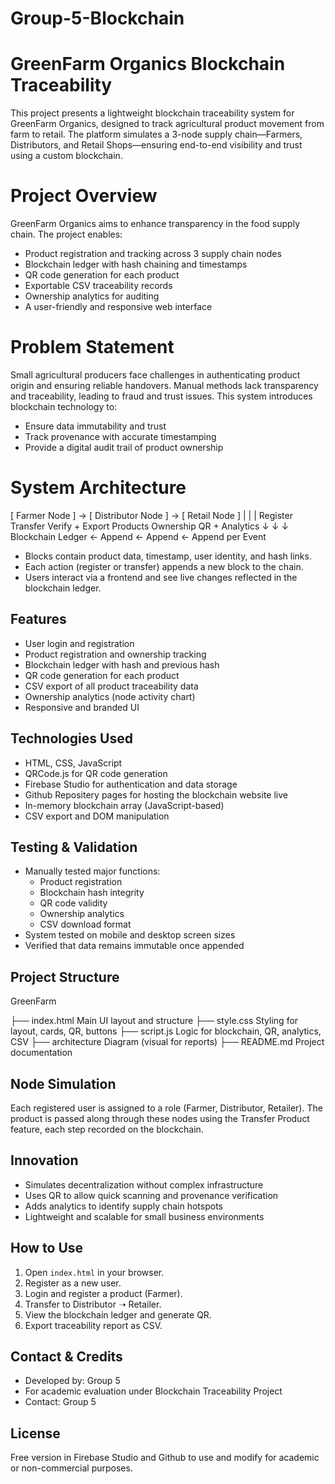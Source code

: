 # Group-5-Blockchain

# GreenFarm Organics Blockchain Traceability

This project presents a lightweight blockchain traceability system for GreenFarm Organics, designed to track agricultural product movement from farm to retail. The platform simulates a 3-node supply chain—Farmers, Distributors, and Retail Shops—ensuring end-to-end visibility and trust using a custom blockchain.

# Project Overview

GreenFarm Organics aims to enhance transparency in the food supply chain. The project enables:
- Product registration and tracking across 3 supply chain nodes
- Blockchain ledger with hash chaining and timestamps
- QR code generation for each product
- Exportable CSV traceability records
- Ownership analytics for auditing
- A user-friendly and responsive web interface

# Problem Statement

Small agricultural producers face challenges in authenticating product origin and ensuring reliable handovers. Manual methods lack transparency and traceability, leading to fraud and trust issues. This system introduces blockchain technology to:
- Ensure data immutability and trust
- Track provenance with accurate timestamping
- Provide a digital audit trail of product ownership

# System Architecture

[ Farmer Node ] → [ Distributor Node ] → [ Retail Node ]
| | |
Register Transfer Verify + Export
Products Ownership QR + Analytics
↓ ↓ ↓
Blockchain Ledger ← Append ← Append ← Append per Event

- Blocks contain product data, timestamp, user identity, and hash links.
- Each action (register or transfer) appends a new block to the chain.
- Users interact via a frontend and see live changes reflected in the blockchain ledger.

## Features

- User login and registration
- Product registration and ownership tracking
- Blockchain ledger with hash and previous hash
- QR code generation for each product
- CSV export of all product traceability data
- Ownership analytics (node activity chart)
- Responsive and branded UI

## Technologies Used

- HTML, CSS, JavaScript
- QRCode.js for QR code generation
- Firebase Studio for authentication and data storage
- Github Repositery pages for hosting the blockchain website live
- In-memory blockchain array (JavaScript-based)
- CSV export and DOM manipulation

## Testing & Validation

- Manually tested major functions:
  - Product registration
  - Blockchain hash integrity
  - QR code validity
  - Ownership analytics
  - CSV download format
- System tested on mobile and desktop screen sizes
- Verified that data remains immutable once appended

## Project Structure

GreenFarm

├── index.html Main UI layout and structure
├── style.css Styling for layout, cards, QR, buttons
├── script.js Logic for blockchain, QR, analytics, CSV
├── architecture Diagram (visual for reports)
├── README.md Project documentation


## Node Simulation

Each registered user is assigned to a role (Farmer, Distributor, Retailer). The product is passed along through these nodes using the Transfer Product feature, each step recorded on the blockchain.

## Innovation

- Simulates decentralization without complex infrastructure
- Uses QR to allow quick scanning and provenance verification
- Adds analytics to identify supply chain hotspots
- Lightweight and scalable for small business environments

## How to Use

1. Open `index.html` in your browser.
2. Register as a new user.
3. Login and register a product (Farmer).
4. Transfer to Distributor ➝ Retailer.
5. View the blockchain ledger and generate QR.
6. Export traceability report as CSV.

##  Contact & Credits

- Developed by: Group 5
- For academic evaluation under Blockchain Traceability Project 
- Contact: Group 5

## License

 Free version in Firebase Studio and Github to use and modify for academic or non-commercial purposes.
